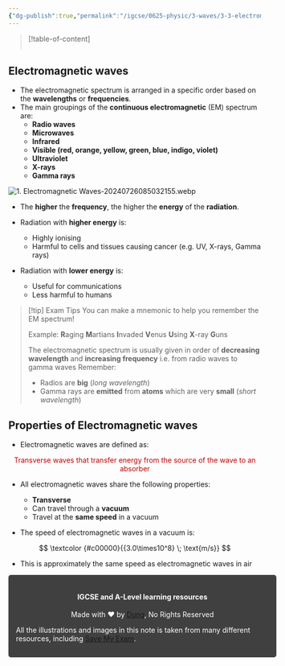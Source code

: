 ```yaml
---
{"dg-publish":true,"permalink":"/igcse/0625-physic/3-waves/3-3-electromagnetic-spectrum/1-electromagnetic-waves/","tags":["IGCSE","Physics"],"noteIcon":""}
---
```


> [!table-of-content]
> ```table-of-contents
> ```

## Electromagnetic waves
- The electromagnetic spectrum is arranged in a specific order based on the **wavelengths** or **frequencies**.
- The main groupings of the **continuous electromagnetic** (EM) spectrum are:
    - **Radio waves**
    - **Microwaves**
    - **Infrared**
    - **Visible (red, orange, yellow, green, blue, indigo, violet)**
    - **Ultraviolet**
    - **X-rays**
    - **Gamma rays**

![1. Electromagnetic Waves-20240726085032155.webp](/img/user/IGCSE/0625%20-%20Physic/3.%20Waves/3.3.%20Electromagnetic%20spectrum/Resources/1.%20Electromagnetic%20Waves-20240726085032155.webp)

- The **higher** the **frequency**, the higher the **energy** of the **radiation**.

- Radiation with **higher energy** is:
    - Highly ionising
    - Harmful to cells and tissues causing cancer (e.g. UV, X-rays, Gamma rays)
- Radiation with **lower energy** is:
    - Useful for communications
    - Less harmful to humans


> [!tip] Exam Tips
> You can make a mnemonic to help you remember the EM spectrum!
> 
> Example: **R**aging **M**artians **I**nvaded **V**enus **U**sing **X**-ray **G**uns
> 
> The electromagnetic spectrum is usually given in order of **decreasing wavelength** and **increasing frequency** i.e. from radio waves to gamma waves
> Remember:
> - Radios are **big** (*long wavelength*)
> - Gamma rays are **emitted** from **atoms** which are very **small** (*short wavelength*)

## Properties of Electromagnetic waves
- Electromagnetic waves are defined as:

<center style="color: #c00000">Transverse waves that transfer energy from the source of the wave to an absorber</center>

- All electromagnetic waves share the following properties:
	- **Transverse**
	- Can travel through a **vacuum**
	- Travel at the **same speed** in a vacuum

- The speed of electromagnetic waves in a vacuum is:

$$
\textcolor {#c00000}{{3.0\times10^8} \; \text{m/s}}
$$

- This is approximately the same speed as electromagnetic waves in air


<div class="transclusion internal-embed is-loaded"><div class="markdown-embed">





<div style="background-color: #404040; padding:15px; border-radius: 5px; color: #fff; width: 100%">
<h4 style="text-align: center">IGCSE and A-Level learning resources</h4>
<p style="text-align: center">Made with ♥ by <a href="https://www.facebook.com/luong.tuandung.3/" target="_blank">Dung</a>, No Rights Reserved</p>
<p>All the illustrations and images in this note is taken from many different resources, including <a href="https://www.savemyexams.com/" target="_blank">Save My Exam</a>.</p>
</div>


</div></div>
